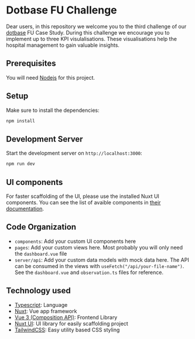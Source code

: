# Dotbase FU Challenge

Dear users, in this repository we welcome you to the third challenge of our [dotbase](dotbase.org) FU Case Study. During this challenge we encourage you to implement up to three KPI visulalisations. These visualisations help the hospital management to gain valuable insights. 

## Prerequisites
You will need [Nodejs](https://nodejs.org/en) for this project.

## Setup

Make sure to install the dependencies:

```bash
npm install
```

## Development Server

Start the development server on `http://localhost:3000`:

```bash
npm run dev
```

## UI components
For faster scaffolding of the UI, please use the installed Nuxt UI components.
You can see the list of avaible components in [their documentation](https://ui.nuxt.com/getting-started).

## Code Organization
* `components`: Add your custom UI components here
* `pages`: Add your custom views here. Most probably you will only need the `dashboard.vue` file
* `server/api`: Add your custom data models with mock data here. The API can be consumed in the views with `useFetch("/api/your-file-name")`. See the `dashboard.vue` and `observation.ts` files for reference.


## Technology used
* [Typescript](https://www.typescriptlang.org/): Language
* [Nuxt](https://nuxt.com/docs/getting-started/introduction): Vue app framework
* [Vue 3 (Composition API)](https://vuejs.org/guide/introduction.html): Frontend Library
* [Nuxt UI](https://ui.nuxt.com/getting-started): UI library for easily scaffolding project
* [TailwindCSS](https://tailwindcss.com/): Easy utility based CSS styling
